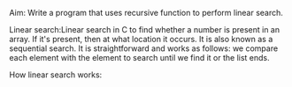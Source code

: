 
Aim: Write a program that uses recursive function to perform linear search.

Linear search:Linear search in C to find whether a number is present in an array. If it's present, then at what location it occurs. It is also known as a sequential search. It is straightforward and works as follows: we compare each element with the element to search until we find it or the list ends.

How linear search works:
